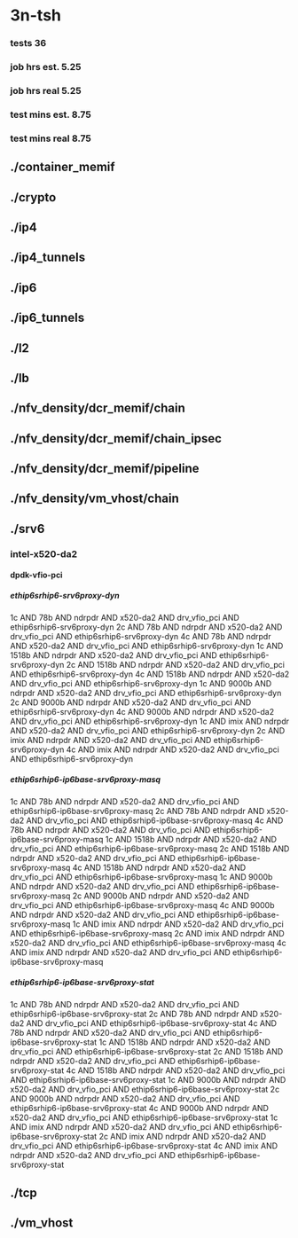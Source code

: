 # 3n-tsh
### tests 36
### job hrs est. 5.25
### job hrs real 5.25
### test mins est. 8.75
### test mins real 8.75
## ./container_memif
## ./crypto
## ./ip4
## ./ip4_tunnels
## ./ip6
## ./ip6_tunnels
## ./l2
## ./lb
## ./nfv_density/dcr_memif/chain
## ./nfv_density/dcr_memif/chain_ipsec
## ./nfv_density/dcr_memif/pipeline
## ./nfv_density/vm_vhost/chain
## ./srv6
### intel-x520-da2
#### dpdk-vfio-pci
##### ethip6srhip6-srv6proxy-dyn
1c AND 78b AND ndrpdr AND x520-da2 AND drv_vfio_pci AND ethip6srhip6-srv6proxy-dyn
2c AND 78b AND ndrpdr AND x520-da2 AND drv_vfio_pci AND ethip6srhip6-srv6proxy-dyn
4c AND 78b AND ndrpdr AND x520-da2 AND drv_vfio_pci AND ethip6srhip6-srv6proxy-dyn
1c AND 1518b AND ndrpdr AND x520-da2 AND drv_vfio_pci AND ethip6srhip6-srv6proxy-dyn
2c AND 1518b AND ndrpdr AND x520-da2 AND drv_vfio_pci AND ethip6srhip6-srv6proxy-dyn
4c AND 1518b AND ndrpdr AND x520-da2 AND drv_vfio_pci AND ethip6srhip6-srv6proxy-dyn
1c AND 9000b AND ndrpdr AND x520-da2 AND drv_vfio_pci AND ethip6srhip6-srv6proxy-dyn
2c AND 9000b AND ndrpdr AND x520-da2 AND drv_vfio_pci AND ethip6srhip6-srv6proxy-dyn
4c AND 9000b AND ndrpdr AND x520-da2 AND drv_vfio_pci AND ethip6srhip6-srv6proxy-dyn
1c AND imix AND ndrpdr AND x520-da2 AND drv_vfio_pci AND ethip6srhip6-srv6proxy-dyn
2c AND imix AND ndrpdr AND x520-da2 AND drv_vfio_pci AND ethip6srhip6-srv6proxy-dyn
4c AND imix AND ndrpdr AND x520-da2 AND drv_vfio_pci AND ethip6srhip6-srv6proxy-dyn
##### ethip6srhip6-ip6base-srv6proxy-masq
1c AND 78b AND ndrpdr AND x520-da2 AND drv_vfio_pci AND ethip6srhip6-ip6base-srv6proxy-masq
2c AND 78b AND ndrpdr AND x520-da2 AND drv_vfio_pci AND ethip6srhip6-ip6base-srv6proxy-masq
4c AND 78b AND ndrpdr AND x520-da2 AND drv_vfio_pci AND ethip6srhip6-ip6base-srv6proxy-masq
1c AND 1518b AND ndrpdr AND x520-da2 AND drv_vfio_pci AND ethip6srhip6-ip6base-srv6proxy-masq
2c AND 1518b AND ndrpdr AND x520-da2 AND drv_vfio_pci AND ethip6srhip6-ip6base-srv6proxy-masq
4c AND 1518b AND ndrpdr AND x520-da2 AND drv_vfio_pci AND ethip6srhip6-ip6base-srv6proxy-masq
1c AND 9000b AND ndrpdr AND x520-da2 AND drv_vfio_pci AND ethip6srhip6-ip6base-srv6proxy-masq
2c AND 9000b AND ndrpdr AND x520-da2 AND drv_vfio_pci AND ethip6srhip6-ip6base-srv6proxy-masq
4c AND 9000b AND ndrpdr AND x520-da2 AND drv_vfio_pci AND ethip6srhip6-ip6base-srv6proxy-masq
1c AND imix AND ndrpdr AND x520-da2 AND drv_vfio_pci AND ethip6srhip6-ip6base-srv6proxy-masq
2c AND imix AND ndrpdr AND x520-da2 AND drv_vfio_pci AND ethip6srhip6-ip6base-srv6proxy-masq
4c AND imix AND ndrpdr AND x520-da2 AND drv_vfio_pci AND ethip6srhip6-ip6base-srv6proxy-masq
##### ethip6srhip6-ip6base-srv6proxy-stat
1c AND 78b AND ndrpdr AND x520-da2 AND drv_vfio_pci AND ethip6srhip6-ip6base-srv6proxy-stat
2c AND 78b AND ndrpdr AND x520-da2 AND drv_vfio_pci AND ethip6srhip6-ip6base-srv6proxy-stat
4c AND 78b AND ndrpdr AND x520-da2 AND drv_vfio_pci AND ethip6srhip6-ip6base-srv6proxy-stat
1c AND 1518b AND ndrpdr AND x520-da2 AND drv_vfio_pci AND ethip6srhip6-ip6base-srv6proxy-stat
2c AND 1518b AND ndrpdr AND x520-da2 AND drv_vfio_pci AND ethip6srhip6-ip6base-srv6proxy-stat
4c AND 1518b AND ndrpdr AND x520-da2 AND drv_vfio_pci AND ethip6srhip6-ip6base-srv6proxy-stat
1c AND 9000b AND ndrpdr AND x520-da2 AND drv_vfio_pci AND ethip6srhip6-ip6base-srv6proxy-stat
2c AND 9000b AND ndrpdr AND x520-da2 AND drv_vfio_pci AND ethip6srhip6-ip6base-srv6proxy-stat
4c AND 9000b AND ndrpdr AND x520-da2 AND drv_vfio_pci AND ethip6srhip6-ip6base-srv6proxy-stat
1c AND imix AND ndrpdr AND x520-da2 AND drv_vfio_pci AND ethip6srhip6-ip6base-srv6proxy-stat
2c AND imix AND ndrpdr AND x520-da2 AND drv_vfio_pci AND ethip6srhip6-ip6base-srv6proxy-stat
4c AND imix AND ndrpdr AND x520-da2 AND drv_vfio_pci AND ethip6srhip6-ip6base-srv6proxy-stat
## ./tcp
## ./vm_vhost
